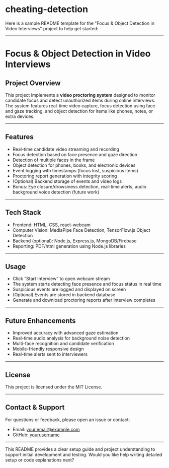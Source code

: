 # cheating-detection
Here is a sample README template for the "Focus & Object Detection in Video Interviews" project to help get started:

***

# Focus & Object Detection in Video Interviews

## Project Overview

This project implements a **video proctoring system** designed to monitor candidate focus and detect unauthorized items during online interviews. The system features real-time video capture, focus detection using face and gaze tracking, and object detection for items like phones, notes, or extra devices.

***

## Features

- Real-time candidate video streaming and recording
- Focus detection based on face presence and gaze direction
- Detection of multiple faces in the frame
- Object detection for phones, books, and electronic devices
- Event logging with timestamps (focus lost, suspicious items)
- Proctoring report generation with integrity scoring
- (Optional) Backend storage of events and video logs
- Bonus: Eye closure/drowsiness detection, real-time alerts, audio background voice detection (future work)

***

## Tech Stack

- Frontend: HTML, CSS, react-webcam
- Computer Vision: MediaPipe Face Detection, TensorFlow.js Object Detection
- Backend (optional): Node.js, Express.js, MongoDB/Firebase
- Reporting: PDF/html generation using Node.js libraries

***



## Usage

- Click “Start Interview” to open webcam stream
- The system starts detecting face presence and focus status in real time
- Suspicious events are logged and displayed on screen
- (Optional) Events are stored in backend database
- Generate and download proctoring reports after interview completes

***



## Future Enhancements

- Improved accuracy with advanced gaze estimation
- Real-time audio analysis for background noise detection
- Multi-face recognition and candidate verification
- Mobile-friendly responsive design
- Real-time alerts sent to interviewers

***

## License

This project is licensed under the MIT License.

***

## Contact & Support

For questions or feedback, please open an issue or contact:

- Email: your.email@example.com
- GitHub: [yourusername](https://github.com/khushikumari0202)

***

This README provides a clear setup guide and project understanding to support initial development and testing. Would you like help writing detailed setup or code explanations next?
